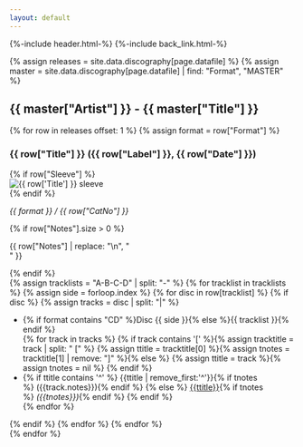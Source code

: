 ```yaml
---
layout: default
---
```

{%-include header.html-%}
{%-include back_link.html-%}

{% assign releases = site.data.discography[page.datafile]  %}
{% assign master = site.data.discography[page.datafile] | find: "Format", "MASTER" %}

<h2>{{ master["Artist"] }} - {{ master["Title"] }}</h2>

{% for row in releases offset: 1 %}
{% assign format = row["Format"] %}
<div>
<div>
<div>
<h3 id="{{ row["Title"] | append: row["CatNo"] | slugify: "latin" }}">{{ row["Title"] }} <span>({{ row["Label"] }}, {{ row["Date"] }})</h3>
{% if row["Sleeve"]  %}
<div><img src="{{ row['Sleeve'] }}" alt="{{ row['Title'] }} sleeve" /></div>
{% endif %}

<p><em>{{ format }} / {{ row["CatNo"] }}</em></p>
{% if row["Notes"].size > 0 %}
<p>{{ row["Notes"] | replace: "\n", "<br>" }}</p>
{% endif %}
</div>
<div>
{% assign tracklists = "A-B-C-D" | split: "-" %}
{% for tracklist in tracklists %}
{% assign side = forloop.index %}
{% for disc in row[tracklist] %}
  {% if disc %}
  {% assign tracks = disc | split: "|" %}
  <ul>
  <li>{% if format contains "CD" %}Disc {{ side }}{% else %}{{ tracklist }}{% endif %}</li>
  {% for track in tracks %}
							{% if track contains '[' %}{% assign tracktitle = track | split: " [" %} {% assign ttitle = tracktitle[0] %}{% assign tnotes = tracktitle[1] | remove: "]" %}{% else %}
							{% assign ttitle = track %}{% assign tnotes = nil %}
							{% endif %}
							<li>
							{% if ttitle contains '^' %}
							{{ttitle | remove_first:'^'}}{% if tnotes %}&nbsp;({{track.notes}}){% endif %}
							{% else %}
								<a href="/database/tracks/{{ ttitle | replace: '&','and' | remove: "'" | remove: "." | slugify: "latin" }}/">{{ttitle}}</a>{% if tnotes %}<em>&nbsp;({{tnotes}})</em>{% endif %}
							{% endif %}
							</li>
  {% endfor %}
  </ul>
  {% endif %}
{% endfor %}
{% endfor %}
</div>
</div>
</div>
{% endfor %}
